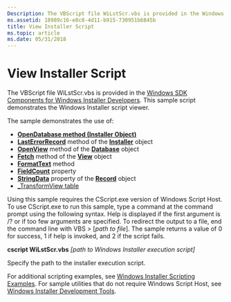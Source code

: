 ```yaml
---
Description: The VBScript file WiLstScr.vbs is provided in the Windows SDK Components for Windows Installer Developers. This sample script demonstrates the Windows Installer script viewer.
ms.assetid: 18989c16-e0c8-4d11-b915-730951b6845b
title: View Installer Script
ms.topic: article
ms.date: 05/31/2018
---
```


# View Installer Script

The VBScript file WiLstScr.vbs is provided in the [Windows SDK Components for Windows Installer Developers](platform-sdk-components-for-windows-installer-developers.md). This sample script demonstrates the Windows Installer script viewer.

The sample demonstrates the use of:

-   [**OpenDatabase method (Installer Object)**](installer-opendatabase.md)
-   [**LastErrorRecord**](installer-lasterrorrecord.md) method of the [**Installer**](installer-object.md) object
-   [**OpenView**](database-openview.md) method of the [**Database**](database-object.md) object
-   [**Fetch**](view-fetch.md) method of the [**View**](view-object.md) object
-   [**FormatText**](record-formattext.md) method
-   [**FieldCount**](record-fieldcount.md) property
-   [**StringData**](record-stringdata.md) property of the [**Record**](record-object.md) object
-   [\_TransformView table](-transformview-table.md)

Using this sample requires the CScript.exe version of Windows Script Host. To use CScript.exe to run this sample, type a command at the command prompt using the following syntax. Help is displayed if the first argument is /? or if too few arguments are specified. To redirect the output to a file, end the command line with VBS > \[*path to file*\]. The sample returns a value of 0 for success, 1 if help is invoked, and 2 if the script fails.

**cscript WiLstScr.vbs** *\[path to Windows Installer execution script\]*

Specify the path to the installer execution script.

For additional scripting examples, see [Windows Installer Scripting Examples](windows-installer-scripting-examples.md). For sample utilities that do not require Windows Script Host, see [Windows Installer Development Tools](windows-installer-development-tools.md).

 

 



